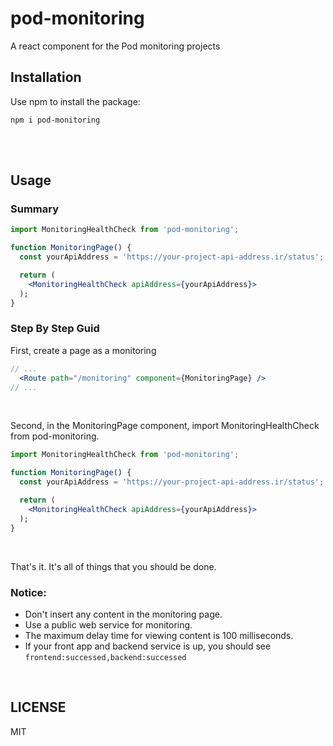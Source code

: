 # pod-monitoring

A react component for the Pod monitoring projects

## Installation

Use npm to install the package:

```
npm i pod-monitoring
```

<br>
<br>

## Usage

### Summary

```jsx
import MonitoringHealthCheck from 'pod-monitoring';

function MonitoringPage() {
  const yourApiAddress = 'https://your-project-api-address.ir/status';

  return (
    <MonitoringHealthCheck apiAddress={yourApiAddress}>
  );
}
```

### Step By Step Guid

First, create a page as a monitoring
```jsx
// ...
  <Route path="/monitoring" component={MonitoringPage} />
// ...
```
<br>

Second, in the MonitoringPage component, import MonitoringHealthCheck from pod-monitoring.
```jsx
import MonitoringHealthCheck from 'pod-monitoring';

function MonitoringPage() {
  const yourApiAddress = 'https://your-project-api-address.ir/status';

  return (
    <MonitoringHealthCheck apiAddress={yourApiAddress}>
  );
}
```
<br>

That's it. It's all of things that you should be done.
<br>

### Notice:
- Don't insert any content in the monitoring page.
- Use a public web service for monitoring.
- The maximum delay time for viewing content is 100 milliseconds.
- If your front app and backend service is up, you should see `frontend:successed,backend:successed`

<br>

## LICENSE

MIT
